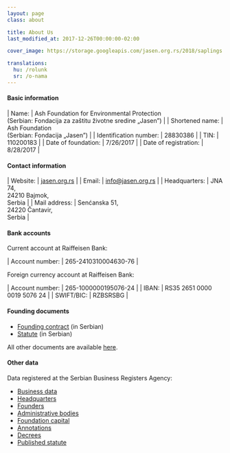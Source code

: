 ```yaml
---
layout: page
class: about

title: About Us
last_modified_at: 2017-12-26T00:00:00-02:00

cover_image: https://storage.googleapis.com/jasen.org.rs/2018/saplings.jpg

translations:
  hu: /rolunk
  sr: /o-nama
---
```

#### Basic information

| Name:                  | Ash Foundation for Environmental Protection<br>(Serbian: Fondacija za zaštitu životne sredine „Jasen”) |
| Shortened name:        | Ash Foundation<br>(Serbian: Fondacija „Jasen”)                                                         |
| Identification number: | 28830386                                                                                               |
| TIN:                   | 110200183                                                                                              |
| Date of foundation:    | 7/26/2017                                                                                              |
| Date of registration:  | 8/28/2017                                                                                              |

#### Contact information

| Website:      | [jasen.org.rs]                             |
| Email:        | [info@jasen.org.rs]                        |
| Headquarters: | JNA 74,<br>24210 Bajmok,<br>Serbia         |
| Mail address: | Senćanska 51,<br>24220 Čantavir,<br>Serbia |

[jasen.org.rs]: https://jasen.org.rs
[info@jasen.org.rs]: mailto:info@jasen.org.rs

#### Bank accounts

Current account at Raiffeisen Bank:

| Account number: | 265-2410310004630-76 |

Foreign currency account at Raiffeisen Bank:

| Account number: | 265-1000000195076-24        |
| IBAN:           | RS35 2651 0000 0019 5076 24 |
| SWIFT/BIC:      | RZBSRSBG                    |

#### Founding documents

- [Founding contract] (in Serbian)
- [Statute] (in Serbian)

All other documents are available [here](/en/documents/).

[Founding contract]: /docs/ugovor-o-osnivanju.pdf
[Statute]: /docs/statut.pdf

#### Other data

Data registered at the Serbian Business Registers Agency:

- [Business data]
- [Headquarters]
- [Founders]
- [Administrative bodies]
- [Foundation capital]
- [Annotations]
- [Decrees]
- [Published statute]

[Business data]: http://pretraga.apr.gov.rs/FoundationAndEndowmentWebSearch/FAEBusinessDataPage.aspx?beid=8855021&type=&rnd=3BAB996DE41CE0B915102BB086F5C49C3522D6A5
[Headquarters]: http://pretraga.apr.gov.rs/FoundationAndEndowmentWebSearch/FAEAddress.aspx?beid=8855021&type=&rnd=3BAB996DE41CE0B915102BB086F5C49C3522D6A5
[Founders]: http://pretraga.apr.gov.rs/FoundationAndEndowmentWebSearch/FAEEstablishers.aspx?beid=8855021&type=&rnd=3BAB996DE41CE0B915102BB086F5C49C3522D6A5
[Administrative bodies]: http://pretraga.apr.gov.rs/FoundationAndEndowmentWebSearch/FAESteeringComitteePage.aspx?beid=8855021&type=&rnd=3BAB996DE41CE0B915102BB086F5C49C3522D6A5
[Foundation capital]: http://pretraga.apr.gov.rs/FoundationAndEndowmentWebSearch/FAEFoundationCapital.aspx?beid=8855021&type=&rnd=3BAB996DE41CE0B915102BB086F5C49C3522D6A5
[Annotations]: http://pretraga.apr.gov.rs/FoundationAndEndowmentWebSearch/FAEAnnotations.aspx?beid=8855021&type=&rnd=3BAB996DE41CE0B915102BB086F5C49C3522D6A5
[Decrees]: http://pretraga.apr.gov.rs/FoundationAndEndowmentWebSearch/FAEDecrees.aspx?beid=8855021&type=&rnd=3BAB996DE41CE0B915102BB086F5C49C3522D6A5
[Published statute]: http://pretraga.apr.gov.rs/FoundationAndEndowmentWebSearch/FAEStatues.aspx?beid=8855021&type=&rnd=3BAB996DE41CE0B915102BB086F5C49C3522D6A5
